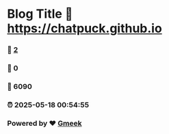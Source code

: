 # Blog Title :link: https://chatpuck.github.io 
### :page_facing_up: [2](https://chatpuck.github.io/tag.html) 
### :speech_balloon: 0 
### :hibiscus: 6090 
### :alarm_clock: 2025-05-18 00:54:55 
### Powered by :heart: [Gmeek](https://github.com/Meekdai/Gmeek)
